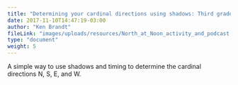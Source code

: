 ```yaml
---
title: "Determining your cardinal directions using shadows: Third grade"
date: 2017-11-10T14:47:19-03:00
author: "Ken Brandt"
fileLink: "images/uploads/resources/North_at_Noon_activity_and_podcast.docx"
type: "document"
weight: 5
---
```


A simple way to use shadows and timing to determine the cardinal directions N, S, E, and W.
